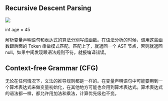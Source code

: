## Recursive Descent Parsing

![](https://blog-1252173264.cos.ap-shanghai.myqcloud.com/1641616836058-715633a4-5dc6-4234-bb35-9bdb5611dd5e.png)

int age = 45

解析变量声明语句和表达式的算法分别写成函数。在语法分析的时候，调用这些函数跟后面的 Token 串做模式匹配。匹配上了，就返回一个 AST 节点，否则就返回 null。如果中间发现跟语法规则不符，就报编译错误。

## Context-free Grammar (CFG)

无论在任何情况下，文法的推导规则都是一样的。在变量声明语句中可能要用到一个算术表达式来做变量初始化，在其他地方可能也会用到算术表达式。算术表达式的语法都一样，都允许用加法和乘法，计算优先级也不变。
